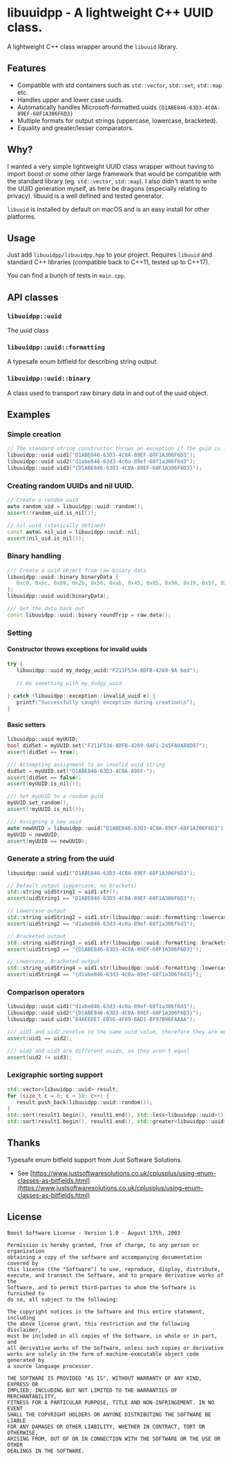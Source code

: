# libuuidpp - A lightweight C++ UUID class.

A lightweight C++ class wrapper around the `libuuid` library.

## Features

* Compatible with std containers such as `std::vector`, `std::set`, `std::map` etc.
* Handles upper and lower case uuids.
* Automatically handles Microsoft-formatted uuids `{D1ABE846-63D3-4C0A-89EF-68F1A306F6D3}`
* Multiple formats for output strings (uppercase, lowercase, bracketed).
* Equality and greater/lesser comparators.

## Why?

I wanted a very simple lightweight UUID class wrapper without having to import boost or some other large framework that would be compatible with the standard library (eg. `std::vector`, `std::map`).  I also didn't want to write the UUID generation myself, as here be dragons (especially relating to privacy).  libuuid is a well defined and tested generator.

`libuuid` is installed by default on macOS and is an easy install for other platforms.

## Usage

Just add `libuuidpp/libuuidpp.hpp` to your project. Requires `libuuid` and standard C++ libraries (compatible back to C++11, tested up to C++17).

You can find a bunch of tests in `main.cpp`.

## API classes

### `libuuidpp::uuid`

The uuid class

### `libuuidpp::uuid::formatting`

A typesafe enum bitfield for describing string output.

### `libuuidpp::uuid::binary`

A class used to transport raw binary data in and out of the uuid object.

## Examples

### Simple creation
```cpp
// The standard string constructor throws an exception if the guid is invalid
libuuidpp::uuid uid1("D1ABE846-63D3-4C0A-89EF-68F1A306F6D3");
libuuidpp::uuid uid2("d1abe846-63d3-4c0a-89ef-68f1a306f6d3");
libuuidpp::uuid uid3("{D1ABE846-63D3-4C0A-89EF-68F1A306F6D3}");
```

### Creating random UUIDs and nil UUID.
```cpp
// Create a random uuid
auto random_uid = libuuidpp::uuid::random();
assert(!random_uid.is_nil());

// nil uuid (statically defined)
const auto& nil_uid = libuuidpp::uuid::nil;
assert(nil_uid.is_nil());
```

### Binary handling
```cpp
/// Create a uuid object from raw binary data
libuuidpp::uuid::binary binaryData {
   0xc0, 0x6c, 0x89, 0x2b, 0x50, 0xab, 0x45, 0x85, 0x98, 0x19, 0x5f, 0x4b, 0xa3, 0xb8, 0xf6, 0x9b
};
libuuidpp::uuid uuid(binaryData);

/// Get the data back out
const libuuidpp::uuid::binary roundTrip = raw.data();
```

### Setting

#### Constructor throws exceptions for invalid uuids
```cpp
try {
   libuuidpp::uuid my_dodgy_uuid("F211F534-8DFB-4269-9A bad");
	
   // Do something with my_dodgy_uuid
	
} catch (libuuidpp::exception::invalid_uuid e) {
   printf("Successfully caught exception during creation\n");
}
```
#### Basic setters
```cpp
libuuidpp::uuid myUUID;
bool didSet = myUUID.set("F211F534-8DFB-4269-9AF1-245FA0AB8D87");
assert(didSet == true);

/// Attempting assignment to an invalid uuid string
didSet = myUUID.set("D1ABE846-63D3-4C0A-89EF-");
assert(didSet == false);
assert(myUUID.is_nil());

/// Set myUUID to a random guid
myUUID.set_random();
assert(!myUUID.is_nil());

/// Assigning a new uuid
auto newUUID = libuuidpp::uuid("D1ABE846-63D3-4C0A-89EF-68F1A306F6D3");
myUUID = newUUID;
assert(myUUID == newUUID);
```
### Generate a string from the uuid
```cpp
libuuidpp::uuid uid1("D1ABE846-63D3-4C0A-89EF-68F1A306F6D3");

// Default output (uppercase, no brackets)
std::string uidString1 = uid1.str();
assert(uidString1 == "D1ABE846-63D3-4C0A-89EF-68F1A306F6D3");

// Lowercase output
std::string uidString2 = uid1.str(libuuidpp::uuid::formatting::lowercase);
assert(uidString2 == "d1abe846-63d3-4c0a-89ef-68f1a306f6d3");

// Bracketed output
std::string uidString3 = uid1.str(libuuidpp::uuid::formatting::brackets);
assert(uidString3 == "{D1ABE846-63D3-4C0A-89EF-68F1A306F6D3}");

// Lowercase, Bracketed output
std::string uidString4 = uid1.str(libuuidpp::uuid::formatting::lowercase | libuuidpp::uuid::formatting::brackets);
assert(uidString4 == "{d1abe846-63d3-4c0a-89ef-68f1a306f6d3}");
```
### Comparison operators
```cpp
libuuidpp::uuid uid1("d1abe846-63d3-4c0a-89ef-68f1a306f6d3");
libuuidpp::uuid uid2("{D1ABE846-63D3-4C0A-89EF-68F1A306F6D3}");
libuuidpp::uuid uid3("84AEEDE7-E056-4F89-BAD1-BF97B96FAAAA");

/// uid1 and uid2 resolve to the same uuid value, therefore they are equal
assert(uid1 == uid2);

/// uid2 and uid3 are different uuids, so they aren't equal
assert(uid2 != uid3);
```
### Lexigraphic sorting support
```cpp
std::vector<libuuidpp::uuid> result;
for (size_t c = 0; c < 10; c++) {
   result.push_back(libuuidpp::uuid::random());
}
std::sort(result1.begin(), result1.end(), std::less<libuuidpp::uuid>());
std::sort(result1.begin(), result1.end(), std::greater<libuuidpp::uuid>());
```
## Thanks

Typesafe enum bitfield support from Just Software Solutions.

 - See [https://www.justsoftwaresolutions.co.uk/cplusplus/using-enum-classes-as-bitfields.html](https://www.justsoftwaresolutions.co.uk/cplusplus/using-enum-classes-as-bitfields.html)

## License

```
Boost Software License - Version 1.0 - August 17th, 2003

Permission is hereby granted, free of charge, to any person or organization
obtaining a copy of the software and accompanying documentation covered by
this license (the "Software") to use, reproduce, display, distribute,
execute, and transmit the Software, and to prepare derivative works of the
Software, and to permit third-parties to whom the Software is furnished to
do so, all subject to the following:

The copyright notices in the Software and this entire statement, including
the above license grant, this restriction and the following disclaimer,
must be included in all copies of the Software, in whole or in part, and
all derivative works of the Software, unless such copies or derivative
works are solely in the form of machine-executable object code generated by
a source language processor.

THE SOFTWARE IS PROVIDED "AS IS", WITHOUT WARRANTY OF ANY KIND, EXPRESS OR
IMPLIED, INCLUDING BUT NOT LIMITED TO THE WARRANTIES OF MERCHANTABILITY,
FITNESS FOR A PARTICULAR PURPOSE, TITLE AND NON-INFRINGEMENT. IN NO EVENT
SHALL THE COPYRIGHT HOLDERS OR ANYONE DISTRIBUTING THE SOFTWARE BE LIABLE
FOR ANY DAMAGES OR OTHER LIABILITY, WHETHER IN CONTRACT, TORT OR OTHERWISE,
ARISING FROM, OUT OF OR IN CONNECTION WITH THE SOFTWARE OR THE USE OR OTHER
DEALINGS IN THE SOFTWARE.
```
